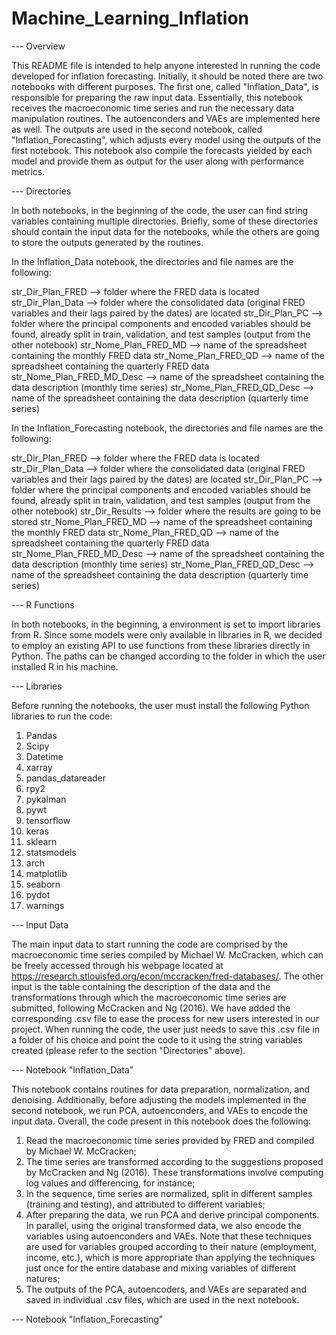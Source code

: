 # Machine_Learning_Inflation

--- Overview

This README file is intended to help anyone interested in running the code developed for inflation forecasting. Initially, it should be noted there are two notebooks with different purposes. The first one, called "Inflation_Data", is responsible for preparing the raw input data. Essentially, this notebook receives the macroeconomic time series and run the necessary data manipulation routines. The autoenconders and VAEs are implemented here as well. The outputs are used in the second notebook, called "Inflation_Forecasting", which adjusts every model using the outputs of the first notebook. This notebook also compile the forecasts yielded by each model and provide them as output for the user along with performance metrics.

--- Directories

In both notebooks, in the beginning of the code, the user can find string variables containing multiple directories. Briefly, some of these directories should contain the input data for the notebooks, while the others are going to store the outputs generated by the routines. 

In the Inflation_Data notebook, the directories and file names are the following:

str_Dir_Plan_FRED --> folder where the FRED data is located
str_Dir_Plan_Data --> folder where the consolidated data (original FRED variables and their lags paired by the dates) are located
str_Dir_Plan_PC --> folder where the principal components and encoded variables should be found, already split in train, validation, and test samples (output from the other notebook)
str_Nome_Plan_FRED_MD --> name of the spreadsheet containing the monthly FRED data
str_Nome_Plan_FRED_QD --> name of the spreadsheet containing the quarterly FRED data
str_Nome_Plan_FRED_MD_Desc --> name of the spreadsheet containing the data description (monthly time series)
str_Nome_Plan_FRED_QD_Desc --> name of the spreadsheet containing the data description (quarterly time series)

In the Inflation_Forecasting notebook, the directories and file names are the following:

str_Dir_Plan_FRED --> folder where the FRED data is located
str_Dir_Plan_Data --> folder where the consolidated data (original FRED variables and their lags paired by the dates) are located
str_Dir_Plan_PC --> folder where the principal components and encoded variables should be found, already split in train, validation, and test samples (output from the other notebook)
str_Dir_Results --> folder where the results are going to be stored
str_Nome_Plan_FRED_MD --> name of the spreadsheet containing the monthly FRED data
str_Nome_Plan_FRED_QD --> name of the spreadsheet containing the quarterly FRED data
str_Nome_Plan_FRED_MD_Desc --> name of the spreadsheet containing the data description (monthly time series)
str_Nome_Plan_FRED_QD_Desc --> name of the spreadsheet containing the data description (quarterly time series)

--- R Functions

In both notebooks, in the beginning, a environment is set to import libraries from R. Since some models were only available in libraries in R, we decided to employ an existing API to use functions from these libraries directly in Python. The paths can be changed according to the folder in which the user installed R in his machine. 

--- Libraries

Before running the notebooks, the user must install the following Python libraries to run the code:

1) Pandas
2) Scipy
3) Datetime
4) xarray
5) pandas_datareader
6) rpy2
7) pykalman
8) pywt
9) tensorflow
10) keras
11) sklearn
12) statsmodels
13) arch
14) matplotlib
15) seaborn
16) pydot
17) warnings

--- Input Data

The main input data to start running the code are comprised by the macroeconomic time series compiled by Michael W. McCracken, which can be freely accessed through his webpage located at https://research.stlouisfed.org/econ/mccracken/fred-databases/. The other input is the table containing the description of the data and the transformations through which the macroeconomic time series are submitted, following McCracken and Ng (2016). We have added the corresponding .csv file to ease the process for new users interested in our project. When running the code, the user just needs to save this .csv file in a folder of his choice and point the code to it using the string variables created (please refer to the section "Directories" above).

--- Notebook "Inflation_Data"

This notebook contains routines for data preparation, normalization, and denoising. Additionally, before adjusting the models implemented in the second notebook, we run PCA, autoenconders, and VAEs to encode the input data. Overall, the code present in this notebook does the following:

1) Read the macroeconomic time series provided by FRED and compiled by Michael W. McCracken;
2) The time series are transformed according to the suggestions proposed by McCracken and Ng (2016). These transformations involve computing log values and differencing, for instance;
3) In the sequence, time series are normalized, split in different samples (training and testing), and attributed to different variables;
4) After preparing the data, we run PCA and derive principal components. In parallel, using the original transformed data, we also encode the variables using autoenconders and VAEs. Note that these techniques are used for variables grouped according to their nature (employment, income, etc.), which is more appropriate than applying the techniques just once for the entire database and mixing variables of different natures;
5) The outputs of the PCA, autoencoders, and VAEs are separated and saved in individual .csv files, which are used in the next notebook.

--- Notebook "Inflation_Forecasting"




